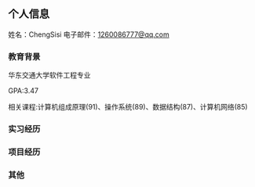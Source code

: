 ## 个人信息

姓名：ChengSisi
电子邮件：1260086777@qq.com

### 教育背景

华东交通大学软件工程专业

GPA:3.47 

相关课程:计算机组成原理(91)、操作系统(89)、数据结构(87)、计算机网络(85)

### 实习经历

### 项目经历

### 其他

